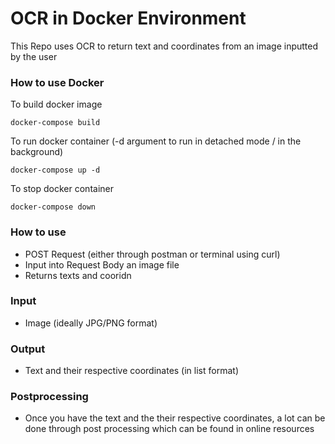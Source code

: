 # OCR in Docker Environment
This Repo uses OCR to return text and coordinates from an image inputted by the user

### How to use Docker
To build docker image

```
docker-compose build
```

To run docker container (-d argument to run in detached mode / in the background)

```
docker-compose up -d
```

To stop docker container

```
docker-compose down
```

### How to use
- POST Request (either through postman or terminal using curl)
- Input into Request Body an image file
- Returns texts and cooridn

### Input
- Image (ideally JPG/PNG format)

### Output
- Text and their respective coordinates (in list format)

### Postprocessing
- Once you have the text and the their respective coordinates, a lot can be done through post processing which can be found in online resources